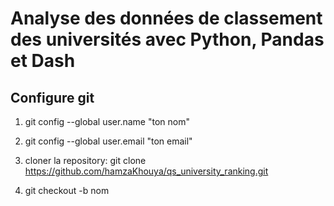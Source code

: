 # Analyse des données de classement des universités avec Python, Pandas et Dash
## Configure git
 1. git config --global user.name "ton nom"
 2. git config --global user.email "ton email"
 
 3. cloner la repository: git clone https://github.com/hamzaKhouya/qs_university_ranking.git
 4. git checkout -b nom
 
 
 
   

 
